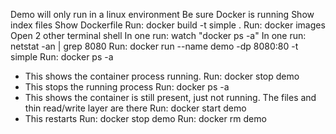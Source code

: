 
Demo will only run in a linux environment
Be sure Docker is running
Show index files
Show Dockerfile
Run:  docker build -t simple .
Run:  docker images
Open 2 other terminal shell
In one run:  watch "docker ps -a"
In one run:  netstat -an | grep 8080
Run:  docker run --name demo -dp 8080:80 -t simple
Run:  docker ps -a
  - This shows the container process running.
Run:  docker stop demo
  - This stops the running process
Run:  docker ps -a
  - This shows the container is still present, just not running.  The files and thin read/write layer are there
Run:  docker start demo
  - This restarts
Run:  docker stop demo
Run:  docker rm demo